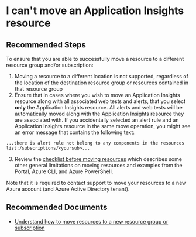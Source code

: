 <properties 
    pageTitle="I can't move an Application Insights resource"
    description="I can't move an Application Insights resource"
    service="microsoft.insights"
    resource="components"
    authors="mcosner"
    ms.author="mcosner"
    displayOrder="13"
    selfHelpType="generic"
    supportTopicIds="32609670"
    productPesIds="15693"
    cloudEnvironments="public"
 />
# I can't move an Application Insights resource

## **Recommended Steps**

To ensure that you are able to successfully move a resource to a different resource group and/or subscription:

1. Moving a resource to a different location is not supported, regardless of the location of the destination resource group or resources contained in that resource group  
2. Ensure that in cases where you wish to move an Application Insights resource along with all associated web tests and alerts, that you select **only** the Application Insights resource. All alerts and web tests will be automatically moved along with the Application Insights resource they are associated with. If you accidentally selected an alert rule and an Application Insights resource in the same move operation, you might see an error message that contains the following text:

```
...there is alert rule not belong to any components in the resources list:/subscriptions/<yoursub>...
```
3. Review the [checklist before moving resources](https://docs.microsoft.com/azure/azure-resource-manager/resource-group-move-resources#checklist-before-moving-resources) which describes some other general limitations on moving resources and examples from the Portal, Azure CLI, and Azure PowerShell.

Note that it is required to contact support to move your resources to a new Azure account (and Azure Active Directory tenant).

## **Recommended Documents**

* [Understand how to move resources to a new resource group or subscription](https://docs.microsoft.com/azure/azure-resource-manager/resource-group-move-resources)
